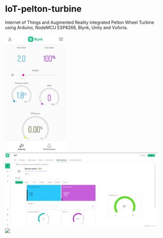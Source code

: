 # IoT-pelton-turbine

Internet of Things and Augmented Reality integrated Pelton Wheel Turbine using Arduino, NodeMCU ESP8266, Blynk, Unity and Vuforia.

<img src="Images/mobile-app-ui.jpeg" width="200">
<img src="Images/desktop-ui.jpeg">
<img src="Images/IOT Framework.drawio (1).png">



